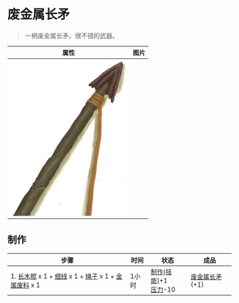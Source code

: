 # 废金属长矛  
> 一柄废金属长矛。很不错的武器。  
  
  属性  |   图片   
 ----  |  ----:   
   |  ![](Sprite/SpearScrap.png)   
  
## 制作  
步骤  |  时间  |  状态  |  成品  
----  |  ----  |  ----  |  ----  
1. [长木棍](StickLong.md) x 1 + [细线](CordFiber.md) x 1 + [绳子](Rope.md) x 1 + [金属废料](MetalScrap.md) x 1  |  1小时  |  [制作(技能)](Skill_Crafting.md)+1<br>[压力](Stress.md)-10  |  [废金属长矛](SpearScrap.md)(+1)  
